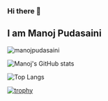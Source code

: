### Hi there 👋
## I am Manoj Pudasaini
<p align="left"> <img src="https://komarev.com/ghpvc/?username=manojpudasaini&label=Profile%20views&color=0e75b6&style=flat" alt="manojpudasaini" /> </p>

<!--
**manojpudasaini/manojpudasaini** is a ✨ _special_ ✨ repository because its `README.md` (this file) appears on your GitHub profile.

Here are some ideas to get you started:

- 🔭 I’m currently working on ...
- 🌱 I’m currently learning ...
- 👯 I’m looking to collaborate on ...
- 🤔 I’m looking for help with ...
- 💬 Ask me about ...
- 📫 How to reach me: ...
- 😄 Pronouns: ...
- ⚡ Fun fact: ...
-->
![Manoj's GitHub stats](https://github-readme-stats.vercel.app/api?username=manojpudasaini&show_icons=true&theme=transparent&rank_icon=github&include_all_commits=true)


![Top Langs](https://github-readme-stats.vercel.app/api/top-langs/?username=anuraghazra&layout=normal&theme=transparent)


[![trophy](https://github-profile-trophy.vercel.app/?username=manojpudasaini&row=2&column=4&theme=onedark)](https://github.com/ryo-ma/github-profile-trophy)
